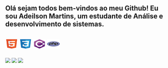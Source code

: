 ## Olá sejam todos bem-vindos ao meu Github! Eu sou Adeilson Martins, um estudante de Análise e desenvolvimento de sistemas.
<div style="display: inline_block"><br>
  <img align="center" alt="Adeilson-HTML" height="30" width="40" src="https://raw.githubusercontent.com/devicons/devicon/master/icons/html5/html5-original.svg">
  <img align="center" alt="Adeilson-CSS" height="30" width="40" src="https://raw.githubusercontent.com/devicons/devicon/master/icons/css3/css3-original.svg">
  <img align="center" alt="Adeilson-Csharp" height="30" width="40" src="https://raw.githubusercontent.com/devicons/devicon/master/icons/csharp/csharp-original.svg">
  <img align="center" alt="Adeilson-PHP" height="30" width="40" src="https://raw.githubusercontent.com/devicons/devicon/master/icons/php/php-original.svg">
</div>

##
<div>
  <a href="https://www.instagram.com/a.martinss_/" target="_blank"><img src="https://img.shields.io/badge/-Instagram-%23E4405F?style=for-the-badge&logo=instagram&logoColor=white" target="_blank"></a>
  <a href="mailto:adeilsonmartinslima@hotmail.com"><img src="https://img.shields.io/badge/-Gmail-%23333?style=for-the-badge&logo=gmail&logoColor=white" target="_blank"></a>
  <a href="https://www.linkedin.com/in/adeilson-martins-192390238" target="_blank"><img src="https://img.shields.io/badge/-LinkedIn-%230077B5?style=for-the-badge&logo=linkedin&logoColor=white" target="_blank"></a>
</div>
